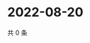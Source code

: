 # 2022-08-20

共 0 条

<!-- BEGIN WEIBO -->
<!-- 最后更新时间 Sat Aug 20 2022 01:15:42 GMT+0800 (China Standard Time) -->

<!-- END WEIBO -->
